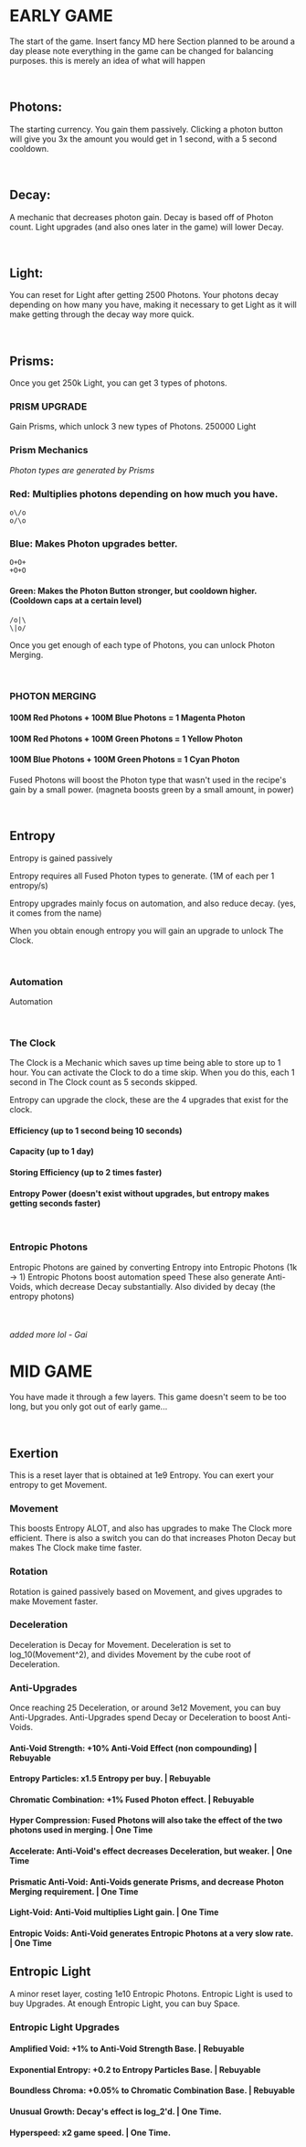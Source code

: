 # EARLY GAME

The start of the game. Insert fancy MD here
Section planned to be around a day
please note everything in the game can be changed for balancing purposes. this is merely an idea of what will happen

<br>

## Photons:

The starting currency. You gain them passively. Clicking a photon button will give you 3x the amount you would get in 1 second, with a 5 second cooldown.

<br>

## Decay:

A mechanic that decreases photon gain. Decay is based off of Photon count.
Light upgrades (and also ones later in the game) will lower Decay.

<br>

## Light:

You can reset for Light after getting 2500 Photons. Your photons decay depending on how many you have,
making it necessary to get Light as it will make getting through the decay way more quick.

<br>

## Prisms:

Once you get 250k Light, you can get 3 types of photons.

### PRISM UPGRADE

Gain Prisms, which unlock 3 new types of Photons.
250000 Light

### Prism Mechanics

_Photon types are generated by Prisms_

### Red: Multiplies photons depending on how much you have.

```
o\/o
o/\o
```

### Blue: Makes Photon upgrades better.

```
O+O+
+O+O
```

#### Green: Makes the Photon Button stronger, but cooldown higher. (Cooldown caps at a certain level)

```
/o|\
\|o/
```

Once you get enough of each type of Photons, you can unlock Photon Merging.

<br>

### PHOTON MERGING

#### 100M Red Photons + 100M Blue Photons = 1 Magenta Photon

#### 100M Red Photons + 100M Green Photons = 1 Yellow Photon

#### 100M Blue Photons + 100M Green Photons = 1 Cyan Photon

Fused Photons will boost the Photon type that wasn't used in the recipe's gain by a small power. (magneta boosts green by a small amount, in power)

<br>

## Entropy

Entropy is gained passively

Entropy requires all Fused Photon types to generate. (1M of each per 1 entropy/s)

Entropy upgrades mainly focus on automation, and also reduce decay. (yes, it comes from the name)

When you obtain enough entropy you will gain an upgrade to unlock The Clock.

<br>

### Automation

Automation

<br>

### The Clock

The Clock is a Mechanic which saves up time being able to store up to 1 hour.
You can activate the Clock to do a time skip.
When you do this, each 1 second in The Clock count as 5 seconds skipped.

Entropy can upgrade the clock, these are the 4 upgrades that exist for the clock.

#### Efficiency (up to 1 second being 10 seconds)

#### Capacity (up to 1 day)

#### Storing Efficiency (up to 2 times faster)

#### Entropy Power (doesn't exist without upgrades, but entropy makes getting seconds faster)

<br>

### Entropic Photons

Entropic Photons are gained by converting Entropy into Entropic Photons (1k -> 1)
Entropic Photons boost automation speed
These also generate Anti-Voids, which decrease Decay substantially.
Also divided by decay (the entropy photons)

<br>

###### added more lol - Gai

# MID GAME

You have made it through a few layers. This game doesn't seem to be too long, but you only got out of early game...

<br>

## Exertion

This is a reset layer that is obtained at 1e9 Entropy. You can exert your entropy to get Movement.

### Movement

This boosts Entropy ALOT, and also has upgrades to make The Clock more efficient.
There is also a switch you can do that increases Photon Decay but makes The Clock make time faster.

### Rotation

Rotation is gained passively based on Movement, and gives upgrades to make Movement faster.

### Deceleration

Deceleration is Decay for Movement. Deceleration is set to log_10(Movement^2), and divides Movement by the cube root of Deceleration.

### Anti-Upgrades

Once reaching 25 Deceleration, or around 3e12 Movement, you can buy Anti-Upgrades.
Anti-Upgrades spend Decay or Deceleration to boost Anti-Voids.

#### Anti-Void Strength: +10% Anti-Void Effect (non compounding) | Rebuyable

#### Entropy Particles: x1.5 Entropy per buy. | Rebuyable

#### Chromatic Combination: +1% Fused Photon effect. | Rebuyable

#### Hyper Compression: Fused Photons will also take the effect of the two photons used in merging. | One Time

#### Accelerate: Anti-Void's effect decreases Deceleration, but weaker. | One Time

#### Prismatic Anti-Void: Anti-Voids generate Prisms, and decrease Photon Merging requirement. | One Time

#### Light-Void: Anti-Void multiplies Light gain. | One Time

#### Entropic Voids: Anti-Void generates Entropic Photons at a very slow rate. | One Time

## Entropic Light

A minor reset layer, costing 1e10 Entropic Photons.
Entropic Light is used to buy Upgrades.
At enough Entropic Light, you can buy Space.

### Entropic Light Upgrades

#### Amplified Void: +1% to Anti-Void Strength Base. | Rebuyable

#### Exponential Entropy: +0.2 to Entropy Particles Base. | Rebuyable

#### Boundless Chroma: +0.05% to Chromatic Combination Base. | Rebuyable

#### Unusual Growth: Decay's effect is log_2'd. | One Time.

#### Hyperspeed: x2 game speed. | One Time.
